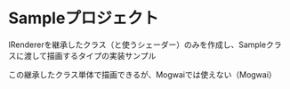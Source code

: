 # Sampleプロジェクト
IRendererを継承したクラス（と使うシェーダー）のみを作成し、Sampleクラスに渡して描画するタイプの実装サンプル  

この継承したクラス単体で描画できるが、Mogwaiでは使えない（Mogwai）  


<!--stackedit_data:
eyJoaXN0b3J5IjpbMTA0Mzk2ODY4OV19
-->